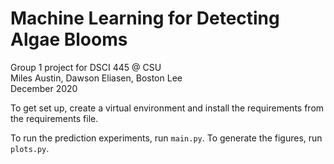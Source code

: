 # Machine Learning for Detecting Algae Blooms
Group 1 project for DSCI 445 @ CSU  
Miles Austin, Dawson Eliasen, Boston Lee  
December 2020

To get set up, create a virtual environment and install the requirements from the requirements file.

To run the prediction experiments, run `main.py`. To generate the figures, run `plots.py`.
